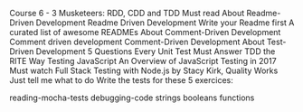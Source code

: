 Course 6 - 3 Musketeers: RDD, CDD and TDD
Must read
About Readme-Driven Development
Readme Driven Development
Write your Readme first
A curated list of awesome READMEs
About Comment-Driven Development
Comment driven development
Comment-Driven Development
About Test-Driven Development
5 Questions Every Unit Test Must Answer
TDD the RITE Way
Testing JavaScript
An Overview of JavaScript Testing in 2017
Must watch
Full Stack Testing with Node.js by Stacy Kirk, Quality Works
Just tell me what to do
Write the tests for these 5 exercices:

reading-mocha-tests
debugging-code
strings
booleans
functions
